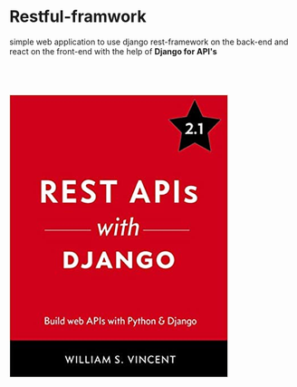 # Restful-framwork                                                    
 
simple web application to use django rest-framework on the back-end and react on the front-end
with the help of **Django for API's**    
<br/><br/><br/><br/>
![Django Book](django.jpg)
